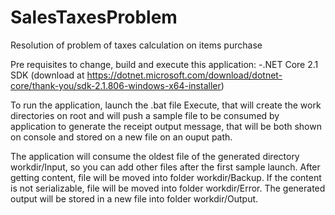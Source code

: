# SalesTaxesProblem
Resolution of problem of taxes calculation on items purchase

Pre requisites to change, build and execute this application:
  -.NET Core 2.1 SDK (download at https://dotnet.microsoft.com/download/dotnet-core/thank-you/sdk-2.1.806-windows-x64-installer)
  
To run the application, launch the .bat file Execute, that will create the work directories on root and will push a sample file to be consumed by application to generate the receipt output message, that will be both shown on console and stored on a new file on an ouput path.

The application will consume the oldest file of the generated directory workdir/Input, so you can add other files after the first sample launch.
After getting content, file will be moved into folder workdir/Backup.
If the content is not serializable, file will be moved into folder workdir/Error.
The generated output will be stored in a new file into folder workdir/Output.


